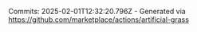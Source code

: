 Commits: 2025-02-01T12:32:20.796Z - Generated via https://github.com/marketplace/actions/artificial-grass
<br>
